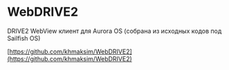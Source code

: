 WebDRIVE2
===================

DRIVE2 WebView клиент для Aurora OS (собрана из исходных кодов под Sailfish OS)

[https://github.com/khmaksim/WebDRIVE2](https://github.com/khmaksim/WebDRIVE2)
